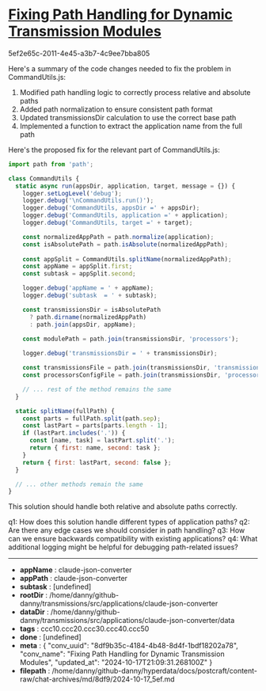 # [Fixing Path Handling for Dynamic Transmission Modules](https://claude.ai/chat/8df9b35c-4184-4b48-8d4f-1bdf18202a78)

5ef2e65c-2011-4e45-a3b7-4c9ee7bba805

 Here's a summary of the code changes needed to fix the problem in CommandUtils.js:

1. Modified path handling logic to correctly process relative and absolute paths
2. Added path normalization to ensure consistent path format
3. Updated transmissionsDir calculation to use the correct base path
4. Implemented a function to extract the application name from the full path

Here's the proposed fix for the relevant part of CommandUtils.js:

```javascript
import path from 'path';

class CommandUtils {
  static async run(appsDir, application, target, message = {}) {
    logger.setLogLevel('debug');
    logger.debug('\nCommandUtils.run()');
    logger.debug('CommandUtils, appsDir =' + appsDir);
    logger.debug('CommandUtils, application =' + application);
    logger.debug('CommandUtils, target =' + target);

    const normalizedAppPath = path.normalize(application);
    const isAbsolutePath = path.isAbsolute(normalizedAppPath);
    
    const appSplit = CommandUtils.splitName(normalizedAppPath);
    const appName = appSplit.first;
    const subtask = appSplit.second;

    logger.debug('appName = ' + appName);
    logger.debug('subtask  = ' + subtask);

    const transmissionsDir = isAbsolutePath 
      ? path.dirname(normalizedAppPath)
      : path.join(appsDir, appName);
    
    const modulePath = path.join(transmissionsDir, 'processors');

    logger.debug('transmissionsDir = ' + transmissionsDir);

    const transmissionsFile = path.join(transmissionsDir, 'transmissions.ttl');
    const processorsConfigFile = path.join(transmissionsDir, 'processors-config.ttl');

    // ... rest of the method remains the same
  }

  static splitName(fullPath) {
    const parts = fullPath.split(path.sep);
    const lastPart = parts[parts.length - 1];
    if (lastPart.includes('.')) {
      const [name, task] = lastPart.split('.');
      return { first: name, second: task };
    }
    return { first: lastPart, second: false };
  }

  // ... other methods remain the same
}
```

This solution should handle both relative and absolute paths correctly.

q1: How does this solution handle different types of application paths?
q2: Are there any edge cases we should consider in path handling?
q3: How can we ensure backwards compatibility with existing applications?
q4: What additional logging might be helpful for debugging path-related issues?

---

* **appName** : claude-json-converter
* **appPath** : claude-json-converter
* **subtask** : [undefined]
* **rootDir** : /home/danny/github-danny/transmissions/src/applications/claude-json-converter
* **dataDir** : /home/danny/github-danny/transmissions/src/applications/claude-json-converter/data
* **tags** : ccc10.ccc20.ccc30.ccc40.ccc50
* **done** : [undefined]
* **meta** : {
  "conv_uuid": "8df9b35c-4184-4b48-8d4f-1bdf18202a78",
  "conv_name": "Fixing Path Handling for Dynamic Transmission Modules",
  "updated_at": "2024-10-17T21:09:31.268100Z"
}
* **filepath** : /home/danny/github-danny/hyperdata/docs/postcraft/content-raw/chat-archives/md/8df9/2024-10-17_5ef.md